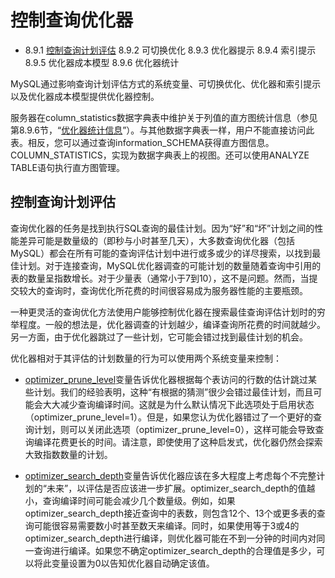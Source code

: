 # 控制查询优化器

- 8.9.1 [控制查询计划评估](#控制查询计划评估)
8.9.2 可切换优化
8.9.3 优化器提示
8.9.4 索引提示
8.9.5 优化器成本模型
8.9.6 优化器统计

MySQL通过影响查询计划评估方式的系统变量、可切换优化、优化器和索引提示以及优化器成本模型提供优化器控制。

服务器在column_statistics数据字典表中维护关于列值的直方图统计信息（参见第8.9.6节，“[优化器统计信息](https://dev.mysql.com/doc/refman/8.0/en/optimizer-statistics.html)”）。与其他数据字典表一样，用户不能直接访问此表。相反，您可以通过查询information_SCHEMA获得直方图信息。COLUMN_STATISTICS，实现为数据字典表上的视图。还可以使用ANALYZE TABLE语句执行直方图管理。

## 控制查询计划评估

查询优化器的任务是找到执行SQL查询的最佳计划。因为“好”和“坏”计划之间的性能差异可能是数量级的（即秒与小时甚至几天），大多数查询优化器（包括MySQL）都会在所有可能的查询评估计划中进行或多或少的详尽搜索，以找到最佳计划。对于连接查询，MySQL优化器调查的可能计划的数量随着查询中引用的表的数量呈指数增长。对于少量表（通常小于7到10），这不是问题。然而，当提交较大的查询时，查询优化所花费的时间很容易成为服务器性能的主要瓶颈。

一种更灵活的查询优化方法使用户能够控制优化器在搜索最佳查询评估计划时的穷举程度。一般的想法是，优化器调查的计划越少，编译查询所花费的时间就越少。另一方面，由于优化器跳过了一些计划，它可能会错过找到最佳计划的机会。

优化器相对于其评估的计划数量的行为可以使用两个系统变量来控制：

- [optimizer_prune_level](https://dev.mysql.com/doc/refman/8.0/en/server-system-variables.html#sysvar_optimizer_prune_level)变量告诉优化器根据每个表访问的行数的估计跳过某些计划。我们的经验表明，这种“有根据的猜测”很少会错过最佳计划，而且可能会大大减少查询编译时间。这就是为什么默认情况下此选项处于启用状态（optimizer_prune_level=1）。但是，如果您认为优化器错过了一个更好的查询计划，则可以关闭此选项（optimizer_prune_level=0），这样可能会导致查询编译花费更长的时间。请注意，即使使用了这种启发式，优化器仍然会探索大致指数数量的计划。

- [optimizer_search_depth](https://dev.mysql.com/doc/refman/8.0/en/server-system-variables.html#sysvar_optimizer_search_depth)变量告诉优化器应该在多大程度上考虑每个不完整计划的“未来”，以评估是否应该进一步扩展。optimizer_search_depth的值越小，查询编译时间可能会减少几个数量级。例如，如果optimizer_search_depth接近查询中的表数，则包含12个、13个或更多表的查询可能很容易需要数小时甚至数天来编译。同时，如果使用等于3或4的optimizer_search_depth进行编译，则优化器可能在不到一分钟的时间内对同一查询进行编译。如果您不确定optimizer_search_depth的合理值是多少，可以将此变量设置为0以告知优化器自动确定该值。

